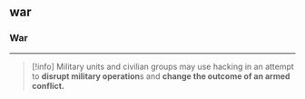 ## **war**

### War 
---
>[!info]
>Military units and civilian groups may use hacking in an attempt to **disrupt military operation**s and **change the outcome of an armed conflict.**


